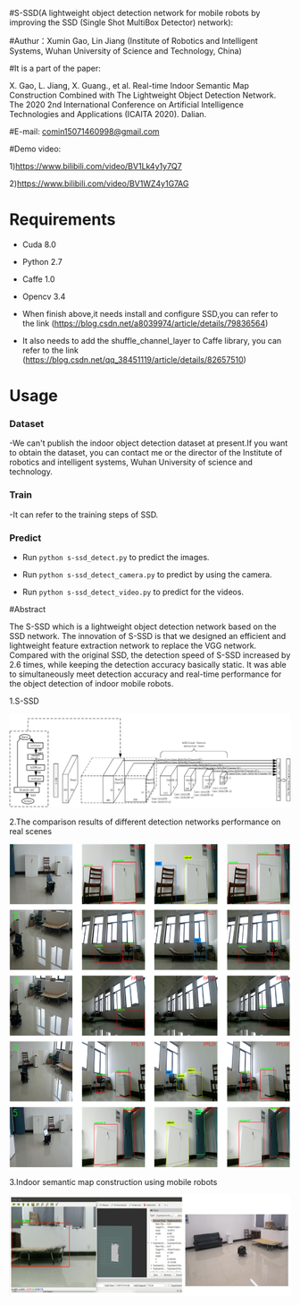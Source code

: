 #S-SSD(A lightweight object detection network for mobile robots by improving the SSD (Single Shot MultiBox Detector) network):

#Authur：Xumin Gao, Lin Jiang (Institute of Robotics and Intelligent Systems, Wuhan University of Science and Technology, China)

#It is a part of the paper: 

X. Gao, L. Jiang, X. Guang., et al. Real-time Indoor Semantic Map Construction Combined with The Lightweight Object Detection Network. The 2020 2nd International Conference on Artificial Intelligence Technologies and Applications (ICAITA 2020). Dalian.


#E-mail: comin15071460998@gmail.com



#Demo video:

1)https://www.bilibili.com/video/BV1Lk4y1y7Q7

2)https://www.bilibili.com/video/BV1WZ4y1G7AG


# Requirements
- Cuda 8.0

- Python 2.7

- Caffe 1.0

- Opencv 3.4

- When finish above,it needs install and configure SSD,you can refer to the link (https://blog.csdn.net/a8039974/article/details/79836564)


- It also needs to add the shuffle_channel_layer to Caffe library, you can refer to the link (https://blog.csdn.net/qq_38451119/article/details/82657510) 


# Usage

### Dataset

-We can't publish the indoor object detection dataset at present.If you want to obtain the dataset, you can contact me or the director of the Institute of robotics and intelligent systems, Wuhan University of science and technology.

### Train

-It can refer to the training steps of SSD.

### Predict

- Run `python s-ssd_detect.py` to predict the images.

- Run `python s-ssd_detect_camera.py` to predict by using the camera.

- Run `python s-ssd_detect_video.py` to predict for the videos.


#Abstract

The S-SSD which is a lightweight object detection network based on the SSD network. The innovation of S-SSD is that we designed an efficient and lightweight feature extraction network to replace the VGG network. Compared with the original SSD, the detection speed of S-SSD increased by 2.6 times, while keeping the detection accuracy basically static. It was able to simultaneously meet detection accuracy and real-time performance for the object detection of indoor mobile robots.

1.S-SSD

![Image text](https://github.com/XuminGaoGithub/S-SSD/blob/main/S-SSD.png)

2.The comparison results of different detection networks performance on real scenes

![Image text](https://github.com/XuminGaoGithub/S-SSD/blob/main/1.png)

3.Indoor semantic map construction using mobile robots

![Image text](https://github.com/XuminGaoGithub/S-SSD/blob/main/2.png)


